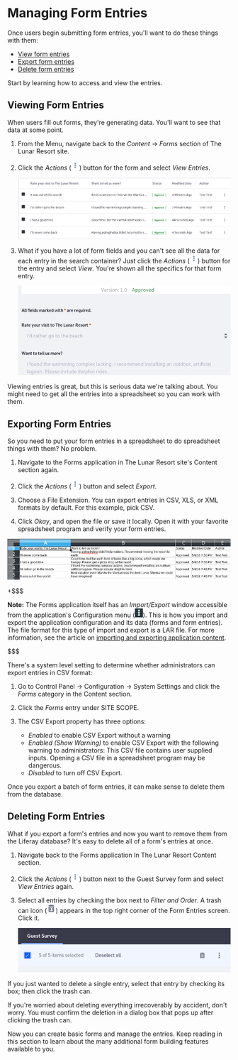 # Managing Form Entries [](id=managing-form-entries)

Once users begin submitting form entries, you'll want to do these things with
them:

- [View form entries](#viewing-form-entries)
- [Export form entries](#exporting-form-entries)
- [Delete form entries](#deleting-form-entries)

Start by learning how to access and view the entries.

## Viewing Form Entries [](id=viewing-form-entries)

When users fill out forms, they're generating data. You'll want to see that data
at some point. 

1.  From the Menu, navigate back to the *Content* &rarr; *Forms* section of The
    Lunar Resort site.

2.  Click the *Actions* (![Actions](../../images/icon-actions.png)) button for
    the form and select *View Entries*.

    ![Figure 1: You can view the entries right in the Forms application. ](../../images/forms-view-entries.png)

3.  What if you have a lot of form fields and you can't see all the data for
    each entry in the search container? Just click the *Actions*
    (![Actions](../../images/icon-actions.png)) button for the entry and select
    *View*. You're shown all the specifics for that form entry.

    ![Figure 2: You can view a single entry right in the Forms application.](../../images/forms-view-entry.png)

Viewing entries is great, but this is serious data we're talking about. You
might need to get all the entries into a spreadsheet so you can work with them. 

## Exporting Form Entries [](id=exporting-form-entries)

So you need to put your form entries in a spreadsheet to do spreadsheet things
with them? No problem.

1.  Navigate to the Forms application in The Lunar Resort site's Content section
    again.

2.  Click the *Actions* (![Actions](../../images/icon-actions.png)) button and
    select *Export*. 

3.  Choose a File Extension. You can export entries in CSV, XLS, or XML formats 
    by default. For this example, pick CSV.

4.  Click *Okay*, and open the file or save it locally. Open it with your
    favorite spreadsheet program and verify your form entries.

![Figure 3: You can export entries as CSV, XLS, or XML.](../../images/forms-export-csv.png)

+$$$

**Note:** The Forms application itself has an *Import/Export* window accessible 
from the application's Configuration menu
(![Configuration](../../images/icon-options.png)). This is how you import and
export the application configuration and its data (forms and form entries). The
file format for this type of import and export is a LAR file. For more
information, see the article on
[importing and exporting application content](/discover/portal/-/knowledge_base/7-1/importing-exporting-pages-and-content).

$$$

There's a system level setting to determine whether administrators can export
entries in CSV format:

1.  Go to Control Panel &rarr; Configuration &rarr; System Settings and click
    the *Forms* category in the Content section.

2.  Click the *Forms* entry under SITE SCOPE.

3.  The CSV Export property has three options:

    - *Enabled* to enable CSV Export without a warning
    - *Enabled (Show Warning)* to enable CSV Export with the following warning
        to administrators:
            This CSV file contains user supplied inputs. 
            Opening a CSV file in a spreadsheet program may be dangerous.
    - *Disabled* to turn off CSV Export.

Once you export a batch of form entries, it can make sense to delete them from
the database.

## Deleting Form Entries [](id=deleting-form-entries)

What if you export a form's entries and now you want to remove them from the
Liferay database? It's easy to delete all of a form's entries at once.

1.  Navigate back to the Forms application In The Lunar Resort Content section.

2.  Click the *Actions* (![Actions](../../images/icon-actions.png)) button next
    to the Guest Survey form and select *View Entries* again.

3.  Select all entries by checking the box next to *Filter and Order*. A trash 
    can icon
    (![Trash](../../images/icon-trash.png)) appears in the top right corner of 
    the Form Entries screen. Click it.

    ![Figure 4: Delete all form entries in one fell swoop.](../../images/forms-delete-entries.png)

If you just wanted to delete a single entry, select that entry by checking its
box; then click the trash can.

If you're worried about deleting everything irrecoverably by accident, don't
worry. You must confirm the deletion in a dialog box that pops up after clicking
the trash can.

Now you can create basic forms and manage the entries. Keep reading in this
section to learn about the many additional form building features available to
you.
